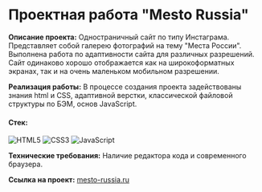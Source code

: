 # Проектная работа "Mesto Russia"
**Описание проекта:** Одностраничный сайт по типу Инстаграма. Представляет собой галерею
фотографий на тему "Места России".
Выполнена работа по адаптивности сайта для различных разрешений. Сайт одинаково хорошо
 отображается как на широкоформатных экранах, так и на очень маленьком мобильном разрешении.
   
**Реализация работы:** В процессе создания проекта задействованы знания html и CSS,
адаптивной верстки, классической файловой структуры по БЭМ, основ JavaScript.
  
#### Стек:

![HTML5](https://img.shields.io/badge/-HTML5-141130?style=flat-square&logo=HTML5&logoColor=FF0000)
![CSS3](https://img.shields.io/badge/-CSS3-141130?style=flat-square&logo=CSS3&logoColor=009900)
![JavaScript](https://img.shields.io/badge/-JavaScript-141130?style=flat-square&logo=JavaScript&logoColor=yellow)
    
**Технические требования:** Наличие редактора кода и современного браузера.
  
**Ссылка на проект:** [mesto-russia.ru](https://kotovaann.github.io/mesto/)
